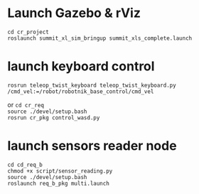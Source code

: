 # Launch Gazebo & rViz
`cd cr_project`  
`roslaunch summit_xl_sim_bringup summit_xls_complete.launch`  

# launch keyboard control
`rosrun teleop_twist_keyboard teleop_twist_keyboard.py /cmd_vel:=/robot/robotnik_base_control/cmd_vel`

or 
`cd cr_req`  
`source ./devel/setup.bash`  
`rosrun cr_pkg control_wasd.py`  

# launch sensors reader node

`cd cd_req_b`  
`chmod +x script/sensor_reading.py`  
`source ./devel/setup.bash`  
`roslaunch req_b_pkg multi.launch`


